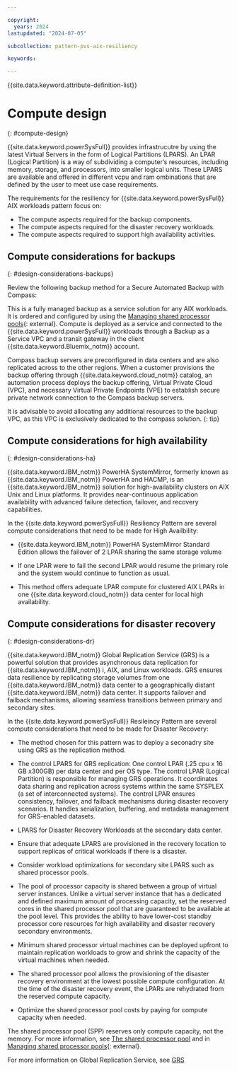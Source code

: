 ```yaml
---

copyright:
  years: 2024
lastupdated: "2024-07-05"

subcollection: pattern-pvs-aix-resiliency

keywords:

---
```


{{site.data.keyword.attribute-definition-list}}

# Compute design
{: #compute-design}

{{site.data.keyword.powerSysFull}} provides infrastrucutre by using the latest Virtual Servers in the form of Logical Partitions (LPARS). An LPAR (Logical Partition) is a way of subdividing a computer’s resources, including memory, storage, and processors, into smaller logical units. These LPARS are available and offered in different vcpu and ram ombinations that are defined by the user to meet use case requirements. 

The requirements for the resiliency for {{site.data.keyword.powerSysFull}} AIX workloads pattern focus on:

-  The compute aspects required for the backup components.
-  The compute aspects required for the disaster recovery workloads.
-  The compute aspects required to support high availability activities.

## Compute considerations for backups
{: #design-considerations-backups}

Review the following backup method for a Secure Automated Backup with Compass: 

This is a fully managed backup as a service solution for any AIX workloads. It is ordered and configured by using the [Managing shared processor pools](https://cloud.ibm.com/catalog/services/secure-automated-backup-with-compass){: external}. Compute is deployed as a service and connected to the {{site.data.keyword.powerSysFull}} workloads through a Backup as a Service VPC and a transit gateway in the client {{site.data.keyword.Bluemix_notm}} account.

Compass backup servers are preconfigured in data centers and are also replicated across to the other regions. When a customer provisions the backup offering through {{site.data.keyword.cloud_notm}} catalog, an automation process deploys the backup offering, Virtual Private Cloud (VPC), and necessary Virtual Private Endpoints (VPE) to establish secure private network connection to the Compass backup servers. 

It is advisable to avoid allocating any additional resources to the backup VPC, as this VPC is exclusively dedicated to the compass solution.
{: tip}

## Compute considerations for high availability
{: #design-considerations-ha}

{{site.data.keyword.IBM_notm}} PowerHA SystemMirror, formerly known as {{site.data.keyword.IBM_notm}} PowerHA and HACMP, is an {{site.data.keyword.IBM_notm}} solution for high-availability clusters on AIX Unix and Linux platforms. It provides near-continuous application availability with advanced failure detection, failover, and recovery capabilities. 

In the {{site.data.keyword.powerSysFull}} Resiliency Pattern are several compute considerations that need to be made for High Availbility:

- {{site.data.keyword.IBM_notm}} PowerHA SystemMirror Standard Edition allows the failover of 2 LPAR sharing the same storage volume

- If one LPAR were to fail the second LPAR would resume the primary role and the system would continue to function as usual. 

- This method offers adequate LPAR compute for clustered AIX LPARs in one {{site.data.keyword.cloud_notm}} data center for local high availability.

## Compute considerations for disaster recovery
{: #design-considerations-dr}

{{site.data.keyword.IBM_notm}} Global Replication Service (GRS) is a powerful solution that provides asynchronous data replication for {{site.data.keyword.IBM_notm}} i, AIX, and Linux workloads. GRS ensures data resilience by replicating storage volumes from one {{site.data.keyword.IBM_notm}} data center to a geographically distant {{site.data.keyword.IBM_notm}} data center. It supports failover and failback mechanisms, allowing seamless transitions between primary and secondary sites.

In the {{site.data.keyword.powerSysFull}} Resileincy Pattern are several compute considerations that need to be made for Disaster Recovery:

- The method chosen for this pattern was to deploy a seconadry site using GRS as the replication method. 

- The control LPARS for GRS replication: One control LPAR (.25 cpu x 16 GB x300GB) per data center and per OS type. The control LPAR (Logical Partition) is responsible for managing GRS operations. It coordinates data sharing and replication across systems within the same SYSPLEX (a set of interconnected systems). The control LPAR ensures consistency, failover, and failback mechanisms during disaster recovery scenarios. It handles serialization, buffering, and metadata management for GRS-enabled datasets.

- LPARS for Disaster Recovery Workloads at the secondary data center. 

- Ensure that adequate LPARS are provisioned in the recovery location to support replicas of critical workloads if there is a disaster.

- Consider workload optimizations for secondary site LPARS such as shared processor pools.

- The pool of processor capacity is shared between a group of virtual server instances. Unlike a virtual server instance that has a dedicated and defined maximum amount of processing capacity, set the reserved cores in the shared processor pool that are guaranteed to be available at the pool level. This provides the ability to have lower-cost standby processor core resources for high availability and disaster recovery secondary environments.

- Minimum shared processor virtual machines can be deployed upfront to maintain replication workloads to grow and shrink the capacity of the virtual machines when needed.

- The shared processor pool allows the provisioning of the disaster recovery environment at the lowest possible compute configuration. At the time of the disaster recovery event, the LPARs are rehydrated from the reserved compute capacity.

- Optimize the shared processor pool costs by paying for compute capacity when needed.

The shared processor pool (SPP) reserves only compute capacity, not the memory. For more information, see [The shared processor pool](/docs/power-iaas?topic=power-iaas-manage-SPP) and in [Managing shared processor pools](https://www.ibm.com/docs/en/power9?topic=systems-managing-shared-processor-pools){: external}.

For more information on Global Replication Service, see [GRS](/docs/power-iaas?topic=power-iaas-getting-started-GRS)
